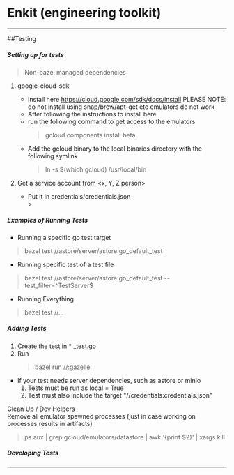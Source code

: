 # Enkit (engineering toolkit)

---
##Testing 

##### Setting up for tests 
> Non-bazel managed dependencies
1. google-cloud-sdk
    * install here https://cloud.google.com/sdk/docs/install
        PLEASE NOTE: do not install using snap/brew/apt-get etc
        emulators do not work
    * After following the instructions to install here
    * run the following command to get access to the emulators
        > gcloud components install beta 
    * Add the gcloud binary to the local binaries directory with the following symlink
        > ln -s $(which gcloud) /usr/local/bin
                    
2. Get a service account from <x, Y, Z person>
    * Put it in credentials/credentials.json     
                                                                                         >
##### Examples of Running Tests
* Running a specific go test target
> bazel test //astore/server/astore:go_default_test
* Running specific test of a test file 
> bazel test //astore/server/astore:go_default_test --test_filter=^TestServer$
* Running Everything 
> bazel test //...

##### Adding Tests
1. Create the test in * _test.go 
2. Run 
    > bazel run //:gazelle
* if your test needs server dependencies, such as astore or minio 
    1. Tests must be run as local = True 
    2. Test must also include the target "//credentials:credentials.json"

Clean Up / Dev Helpers  
Remove all emulator spawned processes (just in case working on processes results in artifacts)
> ps aux | grep gcloud/emulators/datastore | awk '{print $2}' | xargs kill


##### Developing Tests


--- 
